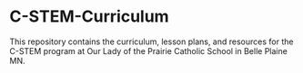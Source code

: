 # C-STEM-Curriculum
This repository contains the curriculum, lesson plans, and resources for the C-STEM program at Our Lady of the Prairie Catholic School in Belle Plaine MN.
